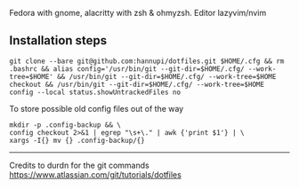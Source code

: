 Fedora with gnome, alacritty with zsh & ohmyzsh. Editor lazyvim/nvim

## Installation steps

```
git clone --bare git@github.com:hannupi/dotfiles.git $HOME/.cfg && rm .bashrc && alias config='/usr/bin/git --git-dir=$HOME/.cfg/ --work-tree=$HOME' && /usr/bin/git --git-dir=$HOME/.cfg/ --work-tree=$HOME checkout && /usr/bin/git --git-dir=$HOME/.cfg/ --work-tree=$HOME config --local status.showUntrackedFiles no
```

To store possible old config files out of the way
```
mkdir -p .config-backup && \
config checkout 2>&1 | egrep "\s+\." | awk {'print $1'} | \
xargs -I{} mv {} .config-backup/{}
```
--- 
Credits to durdn for the git commands
https://www.atlassian.com/git/tutorials/dotfiles
